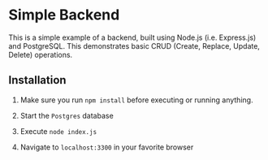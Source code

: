 # Simple Backend
This is a simple example of a backend, built using Node.js (i.e. Express.js) and PostgreSQL. This demonstrates basic CRUD (Create, Replace, Update, Delete) operations.

## Installation

1. Make sure you run `npm install` before executing or running anything.

2. Start the `Postgres` database

3. Execute `node index.js`

4. Navigate to `localhost:3300` in your favorite browser